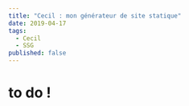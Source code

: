 ```yaml
---
title: "Cecil : mon générateur de site statique"
date: 2019-04-17
tags:
  - Cecil
  - SSG
published: false
---
```


# to do !
